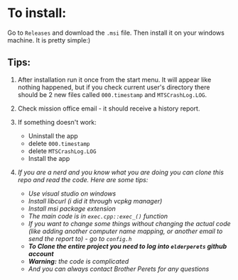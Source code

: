 # To install:
Go to ```Releases``` and download the ```.msi``` file.
Then install it on your windows machine. It is
pretty simple:)


## Tips:
1. After installation run it once from the start menu.
   It will appear like nothing happened, but if you check
   current user's directory there should be 2 new files
   called ```000.timestamp``` and ```MTSCrashLog.LOG```.
2. Check mission office email - it should receive a history report.
3. If something doesn't work:
    - Uninstall the app
    - delete ```000.timestamp```
    - delete ```MTSCrashLog.LOG```
    - Install the app





4. *If you are a nerd and you know what you are doing you can clone this repo
   and read the code. Here are some tips:*
    - *Use visual studio on windows*
    - *Install libcurl (i did it through vcpkg manager)*
    - *Install msi package extension*
    - *The main code is in ```exec.cpp::exec_()``` function*
    - *If you want to change some things without changing*
      *the actual code (like adding another computer name mapping,*
      *or another email to send the report to) - go to ```config.h```*
    - ***To Clone the entire project you need to log into ```elderperets``` github account***
    - ***Warning:** the code is complicated*
    - *And you can always contact Brother Perets for any questions*
